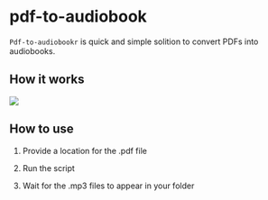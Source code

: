 # pdf-to-audiobook

<code>Pdf-to-audiobookr</code> is quick and simple solition to convert PDFs into audiobooks.

## How it works

<img src = "./doc_imag/howitworks.jpg">

## How to use

1) Provide a location for the .pdf file

2) Run the script

3) Wait for the .mp3 files to appear in your folder

